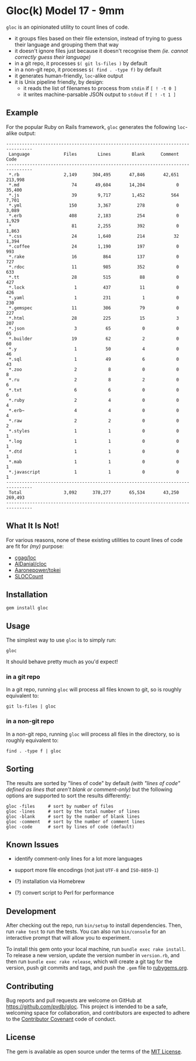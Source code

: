 # Gloc(k) Model 17 - 9mm

`gloc` is an opinionated utility to count lines of code.

* it groups files based on their file extension, instead of trying to guess their language and grouping them that way
* it doesn't ignore files just because it doesn't recognise them _(ie. cannot correctly guess their language)_
* in a git repo, it processes `$( git ls-files )` by default
* in a non-git repo, it processes `$( find . -type f)` by default
* it generates human-friendly, `loc`-alike output
* it is Unix pipeline friendly, by design:
   * it reads the list of filenames to process from `stdin` if `[ ! -t 0 ]`
   * it writes machine-parsable JSON output to `stdout` if `[ ! -t 1 ]`

## Example

For the popular Ruby on Rails framework, `gloc` generates the following `loc`-alike output:

    --------------------------------------------------------------------------------
     Language             Files        Lines        Blank      Comment         Code
    --------------------------------------------------------------------------------
     *.rb                 2,149      304,495       47,846       42,651      213,998
     *.md                    74       49,604       14,204            0       35,400
     *.js                    39        9,717        1,452          564        7,701
     *.yml                  150        3,367          278            0        3,089
     *.erb                  408        2,183          254            0        1,929
     *                       81        2,255          392            0        1,863
     *.css                   24        1,640          214           32        1,394
     *.coffee                24        1,190          197            0          993
     *.rake                  16          864          137            0          727
     *.rdoc                  11          985          352            0          633
     *.tt                    28          515           88            0          427
     *.lock                   1          437           11            0          426
     *.yaml                   1          231            1            0          230
     *.gemspec               11          306           79            0          227
     *.html                  28          225           15            3          207
     *.json                   3           65            0            0           65
     *.builder               19           62            2            0           60
     *.y                      1           50            4            0           46
     *.sql                    1           49            6            0           43
     *.zoo                    2            8            0            0            8
     *.ru                     2            8            2            0            6
     *.txt                    6            6            0            0            6
     *.ruby                   2            4            0            0            4
     *.erb~                   4            4            0            0            4
     *.raw                    2            2            0            0            2
     *.styles                 1            1            0            0            1
     *.log                    1            1            0            0            1
     *.dtd                    1            1            0            0            1
     *.mab                    1            1            0            0            1
     *.javascript             1            1            0            0            1
    --------------------------------------------------------------------------------
     Total                3,092      378,277       65,534       43,250      269,493
    --------------------------------------------------------------------------------

## What It Is Not!

For various reasons, none of these existing utilities to count lines of code are fit for _(my)_ purpose:

* [cgag/loc](https://github.com/cgag/loc)
* [AlDanial/cloc](https://github.com/AlDanial/cloc)
* [Aaronepower/tokei](https://github.com/Aaronepower/tokei)
* [SLOCCount](http://www.dwheeler.com/sloccount/)

## Installation

    gem install gloc

## Usage

The simplest way to use `gloc` is to simply run:

    gloc

It should behave pretty much as you'd expect!

### in a git repo

In a git repo, running `gloc` will process all files known to git, so is roughly equivalent to:

    git ls-files | gloc

### in a non-git repo

In a non-git repo, running `gloc` will process all files in the directory, so is roughly equivalent to:

    find . -type f | gloc

## Sorting

The results are sorted by "lines of code" by default _(with "lines of code" defined as lines that aren't blank or comment-only)_ but the following options are supported to sort the results differently:

    gloc -files     # sort by number of files
    gloc -lines     # sort by the total number of lines
    gloc -blank     # sort by the number of blank lines
    gloc -comment   # sort by the number of comment lines
    gloc -code      # sort by lines of code (default)

## Known Issues

* identify comment-only lines for a lot more languages
* support more file encodings (not just `UTF-8` and `ISO-8859-1`)

* (?) installation via Homebrew
* (?) convert script to Perl for performance

## Development

After checking out the repo, run `bin/setup` to install dependencies. Then, run `rake test` to run the tests. You can also run `bin/console` for an interactive prompt that will allow you to experiment.

To install this gem onto your local machine, run `bundle exec rake install`. To release a new version, update the version number in `version.rb`, and then run `bundle exec rake release`, which will create a git tag for the version, push git commits and tags, and push the `.gem` file to [rubygems.org](https://rubygems.org).

## Contributing

Bug reports and pull requests are welcome on GitHub at https://github.com/pvdb/gloc. This project is intended to be a safe, welcoming space for collaboration, and contributors are expected to adhere to the [Contributor Covenant](http://contributor-covenant.org) code of conduct.


## License

The gem is available as open source under the terms of the [MIT License](http://opensource.org/licenses/MIT).
